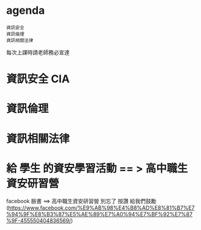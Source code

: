 
# agenda
```
資訊安全
資訊倫理
資訊相關法律
```
每次上課時請老師務必宣達

# 資訊安全 CIA

# 資訊倫理

# 資訊相關法律

# 給 學生 的資安學習活動 == > 高中職生資安研習營

facebook 臉書 ==> 高中職生資安研習營 別忘了 按讚 給我們鼓勵(https://www.facebook.com/%E9%AB%98%E4%B8%AD%E8%81%B7%E7%94%9F%E8%B3%87%E5%AE%89%E7%A0%94%E7%BF%92%E7%87%9F-455550404836569/)

